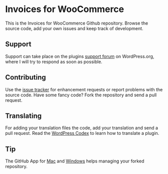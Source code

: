 # Invoices for WooCommerce

This is the Invoices for WooCommerce Github repository. Browse the source code, add your own issues and keep track of development.

## Support

Support can take place on the plugins [support forum](https://wordpress.org/support/plugin/woocommerce-pdf-invoices) on WordPress.org, where I will try to respond as soon as possible.

## Contributing

Use the [issue tracker](https://github.com/baselbers/woocommerce-pdf-invoices/issues/new) for enhancement requests or report problems with the source code. Have some fancy code? Fork the repository and send a pull request.

## Translating

For adding your translation files the code, add your translation and send a pull request. Read the [WordPress Codex](http://codex.wordpress.org/Translating_WordPress) to learn how to translate a plugin.

## Tip

The GitHub App for [Mac](https://mac.github.com) and [Windows](https://windows.github.com) helps managing your forked repository.